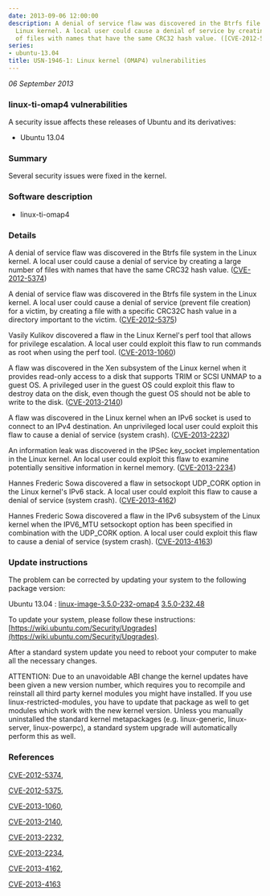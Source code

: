 ```yaml
---
date: 2013-09-06 12:00:00
description: A denial of service flaw was discovered in the Btrfs file system in the
  Linux kernel. A local user could cause a denial of service by creating a large number
  of files with names that have the same CRC32 hash value. ([CVE-2012-5374](http://people.ubuntu.com/~ubuntu-security/cve/CVE-2012-5374))
series:
- ubuntu-13.04
title: USN-1946-1: Linux kernel (OMAP4) vulnerabilities
---
```


*06 September 2013*

### linux-ti-omap4 vulnerabilities

A security issue affects these releases of Ubuntu and its derivatives:

* Ubuntu 13.04

### Summary

Several security issues were fixed in the kernel. 

### Software description

* linux-ti-omap4 

### Details

 A denial of service flaw was discovered in the Btrfs file system in the Linux kernel. A local user could cause a denial of service by creating a large number of files with names that have the same CRC32 hash value. ([CVE-2012-5374](http://people.ubuntu.com/~ubuntu-security/cve/CVE-2012-5374))

A denial of service flaw was discovered in the Btrfs file system in the Linux kernel. A local user could cause a denial of service (prevent file creation) for a victim, by creating a file with a specific CRC32C hash value in a directory important to the victim. ([CVE-2012-5375](http://people.ubuntu.com/~ubuntu-security/cve/CVE-2012-5375))

Vasily Kulikov discovered a flaw in the Linux Kernel&#39;s perf tool that allows for privilege escalation. A local user could exploit this flaw to run commands as root when using the perf tool. ([CVE-2013-1060](http://people.ubuntu.com/~ubuntu-security/cve/CVE-2013-1060))

A flaw was discovered in the Xen subsystem of the Linux kernel when it provides read-only access to a disk that supports TRIM or SCSI UNMAP to a guest OS. A privileged user in the guest OS could exploit this flaw to destroy data on the disk, even though the guest OS should not be able to write to the disk. ([CVE-2013-2140](http://people.ubuntu.com/~ubuntu-security/cve/CVE-2013-2140))

A flaw was discovered in the Linux kernel when an IPv6 socket is used to connect to an IPv4 destination. An unprivileged local user could exploit this flaw to cause a denial of service (system crash). ([CVE-2013-2232](http://people.ubuntu.com/~ubuntu-security/cve/CVE-2013-2232))

An information leak was discovered in the IPSec key_socket implementation in the Linux kernel. An local user could exploit this flaw to examine potentially sensitive information in kernel memory. ([CVE-2013-2234](http://people.ubuntu.com/~ubuntu-security/cve/CVE-2013-2234))

Hannes Frederic Sowa discovered a flaw in setsockopt UDP_CORK option in the Linux kernel&#39;s IPv6 stack. A local user could exploit this flaw to cause a denial of service (system crash). ([CVE-2013-4162](http://people.ubuntu.com/~ubuntu-security/cve/CVE-2013-4162))

Hannes Frederic Sowa discovered a flaw in the IPv6 subsystem of the Linux kernel when the IPV6_MTU setsockopt option has been specified in combination with the UDP_CORK option. A local user could exploit this flaw to cause a denial of service (system crash). ([CVE-2013-4163](http://people.ubuntu.com/~ubuntu-security/cve/CVE-2013-4163)) 

### Update instructions

The problem can be corrected by updating your system to the following package version:

Ubuntu 13.04
 : [linux-image-3.5.0-232-omap4](https://launchpad.net/ubuntu/+source/linux-ti-omap4) <span> [3.5.0-232.48](https://launchpad.net/ubuntu/+source/linux-ti-omap4/3.5.0-232.48) </span> 

To update your system, please follow these instructions: [https://wiki.ubuntu.com/Security/Upgrades](https://wiki.ubuntu.com/Security/Upgrades).

After a standard system update you need to reboot your computer to make all the necessary changes.

ATTENTION: Due to an unavoidable ABI change the kernel updates have been given a new version number, which requires you to recompile and reinstall all third party kernel modules you might have installed. If you use linux-restricted-modules, you have to update that package as well to get modules which work with the new kernel version. Unless you manually uninstalled the standard kernel metapackages (e.g. linux-generic, linux-server, linux-powerpc), a standard system upgrade will automatically perform this as well. 

### References

 
 [CVE-2012-5374](http://people.ubuntu.com/~ubuntu-security/cve/CVE-2012-5374), 

 [CVE-2012-5375](http://people.ubuntu.com/~ubuntu-security/cve/CVE-2012-5375), 

 [CVE-2013-1060](http://people.ubuntu.com/~ubuntu-security/cve/CVE-2013-1060), 

 [CVE-2013-2140](http://people.ubuntu.com/~ubuntu-security/cve/CVE-2013-2140), 

 [CVE-2013-2232](http://people.ubuntu.com/~ubuntu-security/cve/CVE-2013-2232), 

 [CVE-2013-2234](http://people.ubuntu.com/~ubuntu-security/cve/CVE-2013-2234), 

 [CVE-2013-4162](http://people.ubuntu.com/~ubuntu-security/cve/CVE-2013-4162), 

 [CVE-2013-4163](http://people.ubuntu.com/~ubuntu-security/cve/CVE-2013-4163)